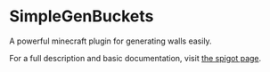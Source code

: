 # SimpleGenBuckets

A powerful minecraft plugin for generating walls easily.

For a full description and basic documentation, visit [the spigot page](https://www.spigotmc.org/resources/simplegenbuckets-1-8-1-13.63651/).